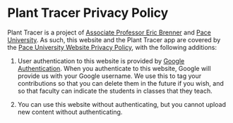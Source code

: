 # Plant Tracer Privacy Policy
Plant Tracer is a project of [Associate Professor Eric Brenner](https://www.pace.edu/profile/eric-brenner) and [Pace University](https://www.pace.edu/). 
As such, this website and the Plant Tracer app are covered by the [Pace University Website Privacy Policy](https://www.pace.edu/website-privacy-policy),
with the following additions:

1. User authentication to this website is provided by [Google Authentication](https://cloud.google.com/docs/authentication).
When you authenticate to this website, Google will provide us with your Google username. We use this to tag your contributions so that you can delete them in the future if you wish,
and so that faculty can indicate the students in classes that they teach.

2. You can use this website without authenticating, but you cannot upload new content without authenticating.

